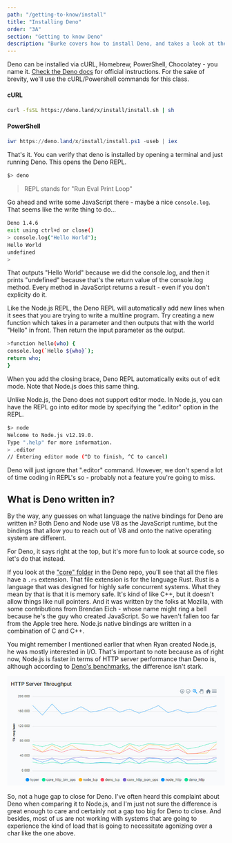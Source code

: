 ```yaml
---
path: "/getting-to-know/install"
title: "Installing Deno"
order: "3A"
section: "Getting to know Deno"
description: "Burke covers how to install Deno, and takes a look at the Deno CLI, REPL and what options you need to be aware of."
---
```


Deno can be installed via cURL, Homebrew, PowerShell, Chocolatey - you name it. [Check the Deno docs](https://deno.land/#installation) for official instructions. For the sake of brevity, we'll use the cURL/Powershell commands for this class.

#### cURL

```bash
curl -fsSL https://deno.land/x/install/install.sh | sh
```

#### PowerShell

```powershell
iwr https://deno.land/x/install/install.ps1 -useb | iex
```

That's it. You can verify that deno is installed by opening a terminal and just running Deno. This opens the Deno REPL.

```bash
$> deno
```

> REPL stands for "Run Eval Print Loop"

Go ahead and write some JavaScript there - maybe a nice `console.log`. That seems like the write thing to do...

```bash
Deno 1.4.6
exit using ctrl+d or close()
> console.log("Hello World");
Hello World
undefined
>
```

That outputs "Hello World" because we did the console.log, and then it prints "undefined" because that's the return value of the console.log method. Every method in JavaScript returns a result - even if you don't explicity do it.

Like the Node.js REPL, the Deno REPL will automatically add new lines when it sees that you are trying to write a multline program. Try creating a new function which takes in a parameter and then outputs that with the world "Hello" in front. Then return the input parameter as the output.

```bash
>function hello(who) {
console.log(`Hello ${who}`);
return who;
}
```

When you add the closing brace, Deno REPL automatically exits out of edit mode. Note that Node.js does this same thing.

Unlike Node.js, the Deno does not support editor mode. In Node.js, you can have the REPL go into editor mode by specifying the ".editor" option in the REPL.

```bash
$> node
Welcome to Node.js v12.19.0.
Type ".help" for more information.
> .editor
// Entering editor mode (^D to finish, ^C to cancel)
```

Deno will just ignore that ".editor" command. However, we don't spend a lot of time coding in REPL's so - probably not a feature you're going to miss.

## What is Deno written in?

By the way, any guesses on what language the native bindings for Deno are written in? Both Deno and Node use V8 as the JavaScript runtime, but the bindings that allow you to reach out of V8 and onto the native operating system are different.

For Deno, it says right at the top, but it's more fun to look at source code, so let's do that instead.

If you look at the ["core" folder](https://github.com/denoland/deno/tree/master/core) in the Deno repo, you'll see that all the files have a `.rs` extension. That file extension is for the language Rust. Rust is a language that was designed for highly safe concurrent systems. What they mean by that is that it is memory safe. It's kind of like C++, but it doesn't allow things like null pointers. And it was written by the folks at Mozilla, with some contributions from Brendan Eich - whose name might ring a bell because he's the guy who created JavaScript. So we haven't fallen too far from the Apple tree here. Node.js native bindings are written in a combination of C and C++.

You might remember I mentioned earlier that when Ryan created Node.js, he was mostly interested in I/O. That's important to note because as of right now, Node.js is faster in terms of HTTP server performance than Deno is, although according to [Deno's benchmarks](https://deno.land/benchmarks), the difference isn't stark.

![Benchmark for Deno vs Node HTTP Performance](../images/deno-vs-node-benchmarks.jpg)

So, not a huge gap to close for Deno. I've often heard this complaint about Deno when comparing it to Node.js, and I'm just not sure the difference is great enough to care and certainly not a gap too big for Deno to close. And besides, most of us are not working with systems that are going to experience the kind of load that is going to necessitate agonizing over a char like the one above.
